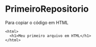 # PrimeiroRepositorio

Para copiar o código em HTML
```
<html>
  <h1>Meu primeiro arquivo em HTML</h1>
</html>
```
